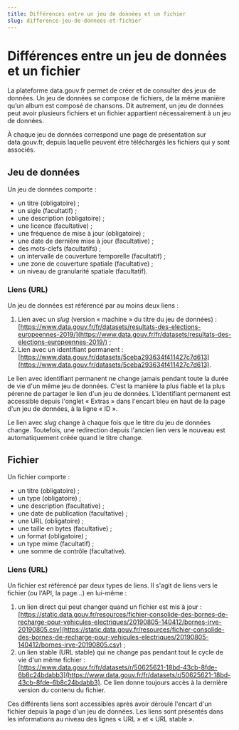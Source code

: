 ```yaml
---
title: Différences entre un jeu de données et un fichier
slug: difference-jeu-de-donnees-et-fichier
---
```


# Différences entre un jeu de données et un fichier

La plateforme data.gouv.fr permet de créer et de consulter des jeux de données. Un jeu de données se compose de fichiers, de la même manière qu’un album est composé de chansons. Dit autrement, un jeu de données peut avoir plusieurs fichiers et un fichier appartient nécessairement à un jeu de données.

À chaque jeu de données correspond une page de présentation sur data.gouv.fr, depuis laquelle peuvent être téléchargés les fichiers qui y sont associés.

## Jeu de données

Un jeu de données comporte :

- un titre (obligatoire) ;
- un sigle (facultatif) ;
- une description (obligatoire) ;
- une licence (facultative) ;
- une fréquence de mise à jour (obligatoire) ;
- une date de dernière mise à jour (facultative) ;
- des mots-clefs (facultatifs) ;
- un intervalle de couverture temporelle (facultatif) ;
- une zone de couverture spatiale (facultative) ;
- un niveau de granularité spatiale (facultatif).

### Liens (URL)

Un jeu de données est référencé par au moins deux liens :
1. Lien avec un _slug_ (version « machine » du titre du jeu de données) : [https://www.data.gouv.fr/fr/datasets/resultats-des-elections-europeennes-2019/](https://www.data.gouv.fr/fr/datasets/resultats-des-elections-europeennes-2019/) ;
2. Lien avec un identifiant permanent : [https://www.data.gouv.fr/datasets/5ceba293634f411427c7d613](https://www.data.gouv.fr/datasets/5ceba293634f411427c7d613).

Le lien avec identifiant permanent ne change jamais pendant toute la durée de vie d'un même jeu de données. C'est la manière la plus fiable et la plus pérenne de partager le lien d'un jeu de données. L'identifiant permanent est accessible depuis l'onglet « Extras » dans l'encart bleu en haut de la page d'un jeu de données, à la ligne « ID ».

Le lien avec _slug_ change à chaque fois que le titre du jeu de données change. Toutefois, une redirection depuis l'ancien lien vers le nouveau est automatiquement créée quand le titre change.

## Fichier

Un fichier comporte :

- un titre (obligatoire) ;
- un type (obligatoire) ;
- une description (facultative) ;
- une date de publication (facultative) ;
- une URL (obligatoire) ;
- une taille en bytes (facultative) ;
- un format (obligatoire) ;
- un type mime (facultatif) ;
- une somme de contrôle (facultative).

### Liens (URL)

Un fichier est référencé par deux types de liens. Il s'agit de liens vers le fichier (ou l'API, la page...) en lui-même :
1. un lien direct qui peut changer quand un fichier est mis à jour : [https://static.data.gouv.fr/resources/fichier-consolide-des-bornes-de-recharge-pour-vehicules-electriques/20190805-140412/bornes-irve-20190805.csv](https://static.data.gouv.fr/resources/fichier-consolide-des-bornes-de-recharge-pour-vehicules-electriques/20190805-140412/bornes-irve-20190805.csv) ;
2. un lien stable (URL stable) qui ne change pas pendant tout le cycle de vie d'un même fichier : [https://www.data.gouv.fr/fr/datasets/r/50625621-18bd-43cb-8fde-6b8c24bdabb3](https://www.data.gouv.fr/fr/datasets/r/50625621-18bd-43cb-8fde-6b8c24bdabb3). Ce lien donne toujours accès à la dernière version du contenu du fichier.

Ces différents liens sont accessibles après avoir déroulé l'encart d'un fichier depuis la page d'un jeu de données. Les liens sont présentés dans les informations au niveau des lignes « URL » et « URL stable ».
